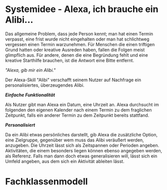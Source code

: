 # Systemidee -  Alexa, ich brauche ein Alibi...

Das allgemeine Problem, dass jede Person kennt; man hat einen Termin verpasst, eine frist wurde nicht eingehalten oder man hat schlichtweg vergessen einen Termin warzunehmen.
Für Menschen die einen triftigen Grund hatten oder kreative Ausreden haben, fallen die Folgen meist glimpflich aus. Für andere, denen die eine Begründung fehlt und eine kreative Starthilfe brauchen, ist die Antwort eine Bitte entfernt.

_"Alexa, gib mir ein Alibi."_

Der Alexa-Skill "Alibi" verschafft seinem Nutzer auf Nachfrage ein personalisiertes, überzeugendes Alibi.

**_Einfache Funktionalität_**

Als Nutzer gibt man Alexa ein Datum, eine Uhrzeit an. Alexa durchsucht im folgenden den eigenen Kalender nach einem Termin zu dem fraglichen Zeitpunkt, falls ein anderer Termin zu dem Zeitpunkt bereits stattfand.

**_Personalisiert_**

Da ein Alibi etwas persönliches darstellt, gib Alexa die zusätzliche Option, eine Zielgruppe, gegenüber wem muss das Alibi veräußert werden, anzugeben. Die Uhrzeit lässt sich als Zeitspannen oder Perioden angeben. Aktivitäten, die einem besonders liegen können ebenso angegeben werden, als Referenz. Falls man dann doch etwas generalisieren will, lässt sich ein Umfeld angeben, aus dem sich ein Aktivität ableiten lässt.

# Fachklassenmodell

# 
